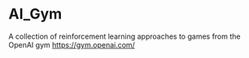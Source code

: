 # AI_Gym
A collection of reinforcement learning approaches to games from the OpenAI gym
https://gym.openai.com/
